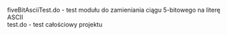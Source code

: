 fiveBitAsciiTest.do - test modułu do zamieniania ciągu 5-bitowego na literę ASCII  
test.do - test całościowy projektu
